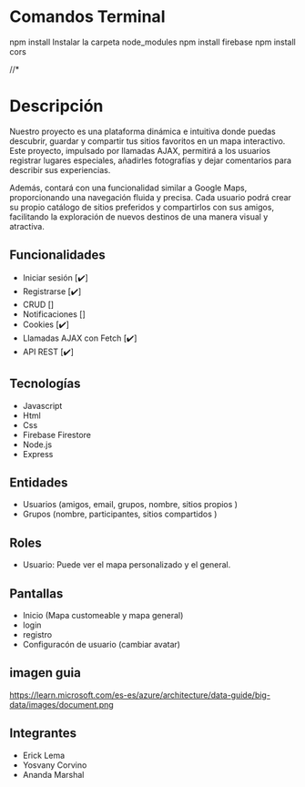 # Comandos Terminal
npm install
Instalar la carpeta node_modules
npm install firebase
npm install cors

//*

# Descripción
Nuestro proyecto es una plataforma dinámica e intuitiva donde puedas descubrir, guardar y compartir tus sitios favoritos en un mapa interactivo. Este proyecto, impulsado por llamadas AJAX, permitirá a los usuarios registrar lugares especiales, añadirles fotografías y dejar comentarios para describir sus experiencias.

Además, contará con una funcionalidad similar a Google Maps, proporcionando una navegación fluida y precisa. Cada usuario podrá crear su propio catálogo de sitios preferidos y compartirlos con sus amigos, facilitando la exploración de nuevos destinos de una manera visual y atractiva.

## Funcionalidades
- Iniciar sesión [✔️]
- Registrarse [✔️]
- CRUD []
- Notificaciones []
- Cookies [✔️]
- Llamadas AJAX con Fetch [✔️]
- API REST [✔️]

## Tecnologías
- Javascript
- Html
- Css
- Firebase Firestore
- Node.js
- Express
  
## Entidades
- Usuarios (amigos, email, grupos, nombre, sitios propios )
- Grupos (nombre, participantes, sitios compartidos ) 

## Roles
- Usuario: Puede ver el mapa personalizado y el general.

## Pantallas
- Inicio (Mapa customeable y mapa general)
- login
- registro
- Configuracón de usuario (cambiar avatar)
  
## imagen guia
https://learn.microsoft.com/es-es/azure/architecture/data-guide/big-data/images/document.png


## Integrantes
- Erick Lema 
- Yosvany Corvino
- Ananda Marshal
